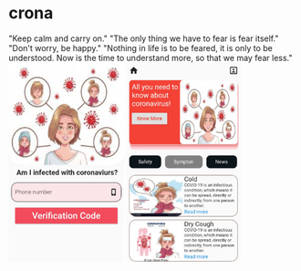 # crona

"Keep calm and carry on." "The only thing we have to fear is fear itself." "Don't worry, be happy."
"Nothing in life is to be feared, it is only to be understood. Now is the time to understand more, so that we may fear less."
<img src="pic1.jpg" width="40%" height="40%"> <img src="pic2.jpg" width="40%" height="40%"> 
